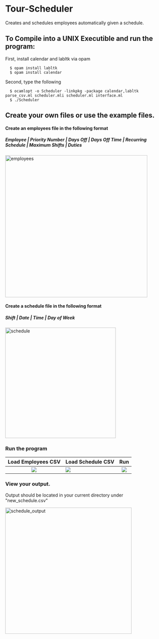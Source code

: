 # Tour-Scheduler
Creates and schedules employees automatically given a schedule.

## To Compile into a UNIX Executible and run the program:

First, install calendar and labltk via opam

      $ opam install labltk
      $ opam install calendar

Second, type the following

      $ ocamlopt -o Scheduler -linkpkg -package calendar,labltk parse_csv.ml scheduler.mli scheduler.ml interface.ml
      $ ./Scheduler

## Create your own files or use the example files.

#### Create an employees file in the following format

##### Employee	| Priority Number	| Days Off	| Days Off Time	| Recurring Schedule	| Maximum Shifts	| Duties

<img src="https://github.com/jengajenga/Tour-Scheduler/blob/master/images/employees.png" alt="employees" width="450">


#### Create a schedule file in the following format

##### Shift	| Date	| Time	| Day of Week

<img src="https://github.com/jengajenga/Tour-Scheduler/blob/master/images/schedule.png" alt="schedule" width="350">


### Run the program

Load Employees CSV         |Load Schedule CSV         |Run       
:-----------------------:|:-----------------------|:-------------------------:
![](https://github.com/jengajenga/Tour-Scheduler/blob/master/images/scheduler1.png)  |![](https://github.com/jengajenga/Tour-Scheduler/blob/master/images/scheduler2.png)  |![](https://github.com/jengajenga/Tour-Scheduler/blob/master/images/scheduler3.png)
### View your output.

Output should be located in your current directory under "new_schedule.csv"

<img src="https://github.com/jengajenga/Tour-Scheduler/blob/master/images/schedule_output.png" alt="schedule_output" width="400">
